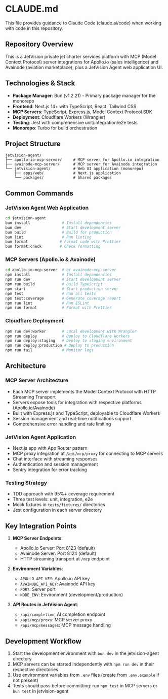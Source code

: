 # CLAUDE.md

This file provides guidance to Claude Code (claude.ai/code) when working with code in this repository.

## Repository Overview

This is a JetVision private jet charter services platform with MCP (Model Context Protocol) server integrations for Apollo.io (sales intelligence) and Avainode (aviation marketplace), plus a JetVision Agent web application UI.

## Technologies & Stack

- **Package Manager**: Bun (v1.2.21) - Primary package manager for the monorepo
- **Frontend**: Next.js 14+ with TypeScript, React, Tailwind CSS
- **MCP Servers**: TypeScript, Express.js, Model Context Protocol SDK
- **Deployment**: Cloudflare Workers (Wrangler)
- **Testing**: Jest with comprehensive unit/integration/e2e tests
- **Monorepo**: Turbo for build orchestration

## Project Structure

```
jetvision-agent/
├── apollo-io-mcp-server/     # MCP server for Apollo.io integration
├── avainode-mcp-server/      # MCP server for Avainode integration
└── jetvision-agent/          # Web UI application (monorepo)
    ├── apps/web/             # Next.js application
    └── packages/             # Shared packages
```

## Common Commands

### JetVision Agent Web Application
```bash
cd jetvision-agent
bun install              # Install dependencies
bun dev                  # Start development server
bun build                # Build for production
bun lint                 # Run linting
bun format              # Format code with Prettier
bun format:check        # Check formatting
```

### MCP Servers (Apollo.io & Avainode)
```bash
cd apollo-io-mcp-server  # or avainode-mcp-server
npm install              # Install dependencies
npm run dev              # Start development server
npm run build            # Build TypeScript
npm start                # Start production server
npm test                 # Run all tests
npm test:coverage        # Generate coverage report
npm run lint             # Run ESLint
npm run format           # Format with Prettier
```

### Cloudflare Deployment
```bash
npm run dev:worker       # Local development with Wrangler
npm run deploy           # Deploy to Cloudflare Workers
npm run deploy:staging   # Deploy to staging environment
npm run deploy:production # Deploy to production
npm run tail             # Monitor logs
```

## Architecture

### MCP Server Architecture
- Each MCP server implements the Model Context Protocol with HTTP Streaming Transport
- Servers expose tools for integration with respective platforms (Apollo.io/Avainode)
- Built with Express.js and TypeScript, deployable to Cloudflare Workers
- Session management and real-time notifications support
- Comprehensive error handling and rate limiting

### JetVision Agent Application
- Next.js app with App Router pattern
- MCP proxy integration at `/api/mcp/proxy` for connecting to MCP servers
- Chat interface with streaming responses
- Authentication and session management
- Sentry integration for error tracking

### Testing Strategy
- TDD approach with 95%+ coverage requirement
- Three test levels: unit, integration, e2e
- Mock fixtures in `tests/fixtures/` directories
- Jest configuration in each server directory

## Key Integration Points

1. **MCP Server Endpoints**:
   - Apollo.io Server: Port 8123 (default)
   - Avainode Server: Port 8124 (default)
   - HTTP streaming transport at `/mcp` endpoint

2. **Environment Variables**:
   - `APOLLO_API_KEY`: Apollo.io API key
   - `AVAINODE_API_KEY`: Avainode API key
   - `PORT`: Server port
   - `NODE_ENV`: Environment (development/production)

3. **API Routes in JetVision Agent**:
   - `/api/completion`: AI completion endpoint
   - `/api/mcp/proxy`: MCP server proxy
   - `/api/mcp/messages`: MCP message handling

## Development Workflow

1. Start the development environment with `bun dev` in the jetvision-agent directory
2. MCP servers can be started independently with `npm run dev` in their respective directories
3. Use environment variables from `.env` files (create from `.env.example` if not present)
4. Tests should pass before committing: run `npm test` in MCP servers or `bun test` in jetvision-agent